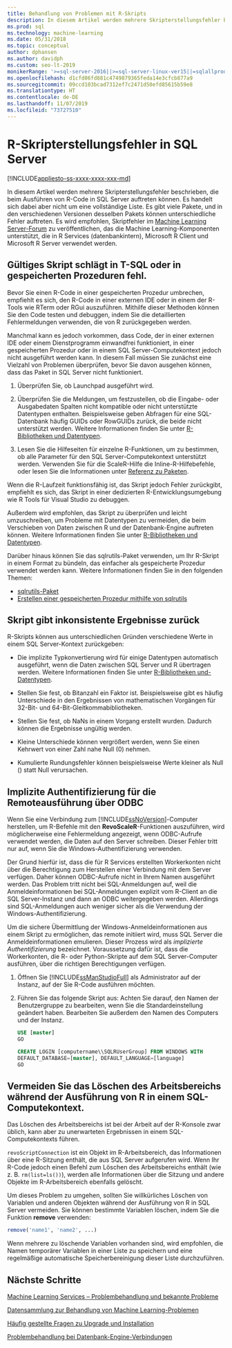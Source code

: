 ```yaml
---
title: Behandlung von Problemen mit R-Skripts
description: In diesem Artikel werden mehrere Skripterstellungsfehler beschrieben, die beim Ausführen von R-Code in SQL Server auftreten können.
ms.prod: sql
ms.technology: machine-learning
ms.date: 05/31/2018
ms.topic: conceptual
author: dphansen
ms.author: davidph
ms.custom: seo-lt-2019
monikerRange: '>=sql-server-2016||>=sql-server-linux-ver15||=sqlallproducts-allversions'
ms.openlocfilehash: d1cfd06fd881c4749879365feda14e3cfcb877a9
ms.sourcegitcommit: 09ccd103bcad7312ef7c2471d50efd85615b59e8
ms.translationtype: HT
ms.contentlocale: de-DE
ms.lasthandoff: 11/07/2019
ms.locfileid: "73727510"
---
```

# <a name="r-scripting-errors-in-sql-server"></a>R-Skripterstellungsfehler in SQL Server
[!INCLUDE[appliesto-ss-xxxx-xxxx-xxx-md](../includes/appliesto-ss-xxxx-xxxx-xxx-md.md)]

In diesem Artikel werden mehrere Skripterstellungsfehler beschrieben, die beim Ausführen von R-Code in SQL Server auftreten können. Es handelt sich dabei aber nicht um eine vollständige Liste. Es gibt viele Pakete, und in den verschiedenen Versionen desselben Pakets können unterschiedliche Fehler auftreten. Es wird empfohlen, Skriptfehler im [Machine Learning Server-Forum](https://social.msdn.microsoft.com/Forums/home?category=MicrosoftR) zu veröffentlichen, das die Machine Learning-Komponenten unterstützt, die in R Services (datenbankintern), Microsoft R Client und Microsoft R Server verwendet werden.

## <a name="valid-script-fails-in-t-sql-or-in-stored-procedures"></a>Gültiges Skript schlägt in T-SQL oder in gespeicherten Prozeduren fehl.

Bevor Sie einen R-Code in einer gespeicherten Prozedur umbrechen, empfiehlt es sich, den R-Code in einer externen IDE oder in einem der R-Tools wie RTerm oder RGui auszuführen. Mithilfe dieser Methoden können Sie den Code testen und debuggen, indem Sie die detaillierten Fehlermeldungen verwenden, die von R zurückgegeben werden.

Manchmal kann es jedoch vorkommen, dass Code, der in einer externen IDE oder einem Dienstprogramm einwandfrei funktioniert, in einer gespeicherten Prozedur oder in einem SQL Server-Computekontext jedoch nicht ausgeführt werden kann. In diesem Fall müssen Sie zunächst eine Vielzahl von Problemen überprüfen, bevor Sie davon ausgehen können, dass das Paket in SQL Server nicht funktioniert.

1. Überprüfen Sie, ob Launchpad ausgeführt wird.

2. Überprüfen Sie die Meldungen, um festzustellen, ob die Eingabe- oder Ausgabedaten Spalten nicht kompatible oder nicht unterstützte Datentypen enthalten. Beispielsweise geben Abfragen für eine SQL-Datenbank häufig GUIDs oder RowGUIDs zurück, die beide nicht unterstützt werden. Weitere Informationen finden Sie unter [R-Bibliotheken und Datentypen](r/r-libraries-and-data-types.md).

3. Lesen Sie die Hilfeseiten für einzelne R-Funktionen, um zu bestimmen, ob alle Parameter für den SQL Server-Computekontext unterstützt werden. Verwenden Sie für die ScaleR-Hilfe die Inline-R-Hilfebefehle, oder lesen Sie die Informationen unter [Referenz zu Paketen](https://docs.microsoft.com/r-server/r-reference/revoscaler/revoscaler).

Wenn die R-Laufzeit funktionsfähig ist, das Skript jedoch Fehler zurückgibt, empfiehlt es sich, das Skript in einer dedizierten R-Entwicklungsumgebung wie R Tools für Visual Studio zu debuggen.

Außerdem wird empfohlen, das Skript zu überprüfen und leicht umzuschreiben, um Probleme mit Datentypen zu vermeiden, die beim Verschieben von Daten zwischen R und der Datenbank-Engine auftreten können. Weitere Informationen finden Sie unter [R-Bibliotheken und Datentypen](r/r-libraries-and-data-types.md).

Darüber hinaus können Sie das sqlrutils-Paket verwenden, um Ihr R-Skript in einem Format zu bündeln, das einfacher als gespeicherte Prozedur verwendet werden kann. Weitere Informationen finden Sie in den folgenden Themen:
* [sqlrutils-Paket](r/ref-r-sqlrutils.md)
* [Erstellen einer gespeicherten Prozedur mithilfe von sqlrutils](r/how-to-create-a-stored-procedure-using-sqlrutils.md)

## <a name="script-returns-inconsistent-results"></a>Skript gibt inkonsistente Ergebnisse zurück

R-Skripts können aus unterschiedlichen Gründen verschiedene Werte in einem SQL Server-Kontext zurückgeben:

- Die implizite Typkonvertierung wird für einige Datentypen automatisch ausgeführt, wenn die Daten zwischen SQL Server und R übertragen werden. Weitere Informationen finden Sie unter [R-Bibliotheken und-Datentypen](r/r-libraries-and-data-types.md).

- Stellen Sie fest, ob Bitanzahl ein Faktor ist. Beispielsweise gibt es häufig Unterschiede in den Ergebnissen von mathematischen Vorgängen für 32-Bit- und 64-Bit-Gleitkommabibliotheken.

- Stellen Sie fest, ob NaNs in einem Vorgang erstellt wurden. Dadurch können die Ergebnisse ungültig werden.

- Kleine Unterschiede können vergrößert werden, wenn Sie einen Kehrwert von einer Zahl nahe Null (0) nehmen.

- Kumulierte Rundungsfehler können beispielsweise Werte kleiner als Null () statt Null verursachen.

## <a name="implied-authentication-for-remote-execution-via-odbc"></a>Implizite Authentifizierung für die Remoteausführung über ODBC

Wenn Sie eine Verbindung zum [!INCLUDE[ssNoVersion](../includes/ssnoversion-md.md)]-Computer herstellen, um R-Befehle mit den **RevoScaleR**-Funktionen auszuführen, wird möglicherweise eine Fehlermeldung angezeigt, wenn ODBC-Aufrufe verwendet werden, die Daten auf den Server schreiben. Dieser Fehler tritt nur auf, wenn Sie die Windows-Authentifizierung verwenden.

Der Grund hierfür ist, dass die für R Services erstellten Workerkonten nicht über die Berechtigung zum Herstellen einer Verbindung mit dem Server verfügen. Daher können ODBC-Aufrufe nicht in Ihrem Namen ausgeführt werden. Das Problem tritt nicht bei SQL-Anmeldungen auf, weil die Anmeldeinformationen bei SQL-Anmeldungen explizit vom R-Client an die SQL Server-Instanz und dann an ODBC weitergegeben werden. Allerdings sind SQL-Anmeldungen auch weniger sicher als die Verwendung der Windows-Authentifizierung.

Um die sichere Übermittlung der Windows-Anmeldeinformationen aus einem Skript zu ermöglichen, das remote initiiert wird, muss SQL Server die Anmeldeinformationen emulieren. Dieser Prozess wird als _implizierte Authentifizierung_ bezeichnet. Voraussetzung dafür ist, dass die Workerkonten, die R- oder Python-Skripte auf dem SQL Server-Computer ausführen, über die richtigen Berechtigungen verfügen.

1. Öffnen Sie [!INCLUDE[ssManStudioFull](../includes/ssmanstudiofull-md.md)] als Administrator auf der Instanz, auf der Sie R-Code ausführen möchten.

2. Führen Sie das folgende Skript aus: Achten Sie darauf, den Namen der Benutzergruppe zu bearbeiten, wenn Sie die Standardeinstellung geändert haben. Bearbeiten Sie außerdem den Namen des Computers und der Instanz.

    ```sql
    USE [master]
    GO
    
    CREATE LOGIN [computername\\SQLRUserGroup] FROM WINDOWS WITH
    DEFAULT_DATABASE=[master], DEFAULT_LANGUAGE=[language]
    GO
    ```

## <a name="avoid-clearing-the-workspace-while-youre-running-r-in-a-sql-compute-context"></a>Vermeiden Sie das Löschen des Arbeitsbereichs während der Ausführung von R in einem SQL-Computekontext.

Das Löschen des Arbeitsbereichs ist bei der Arbeit auf der R-Konsole zwar üblich, kann aber zu unerwarteten Ergebnissen in einem SQL-Computekontexts führen.

`revoScriptConnection` ist ein Objekt im R-Arbeitsbereich, das Informationen über eine R-Sitzung enthält, die aus SQL Server aufgerufen wird. Wenn Ihr R-Code jedoch einen Befehl zum Löschen des Arbeitsbereichs enthält (wie z. B. `rm(list=ls())`), werden alle Informationen über die Sitzung und andere Objekte im R-Arbeitsbereich ebenfalls gelöscht.

Um dieses Problem zu umgehen, sollten Sie willkürliches Löschen von Variablen und anderen Objekten während der Ausführung von R in SQL Server vermeiden. Sie können bestimmte Variablen löschen, indem Sie die Funktion **remove** verwenden:

```R
remove('name1', 'name2', ...)
```

Wenn mehrere zu löschende Variablen vorhanden sind, wird empfohlen, die Namen temporärer Variablen in einer Liste zu speichern und eine regelmäßige automatische Speicherbereinigung dieser Liste durchzuführen.



## <a name="next-steps"></a>Nächste Schritte

[Machine Learning Services – Problembehandlung und bekannte Probleme](machine-learning-troubleshooting-faq.md)

[Datensammlung zur Behandlung von Machine Learning-Problemen](data-collection-ml-troubleshooting-process.md)

[Häufig gestellte Fragen zu Upgrade und Installation](r/upgrade-and-installation-faq-sql-server-r-services.md)

[Problembehandlung bei Datenbank-Engine-Verbindungen](../database-engine/configure-windows/troubleshoot-connecting-to-the-sql-server-database-engine.md)
